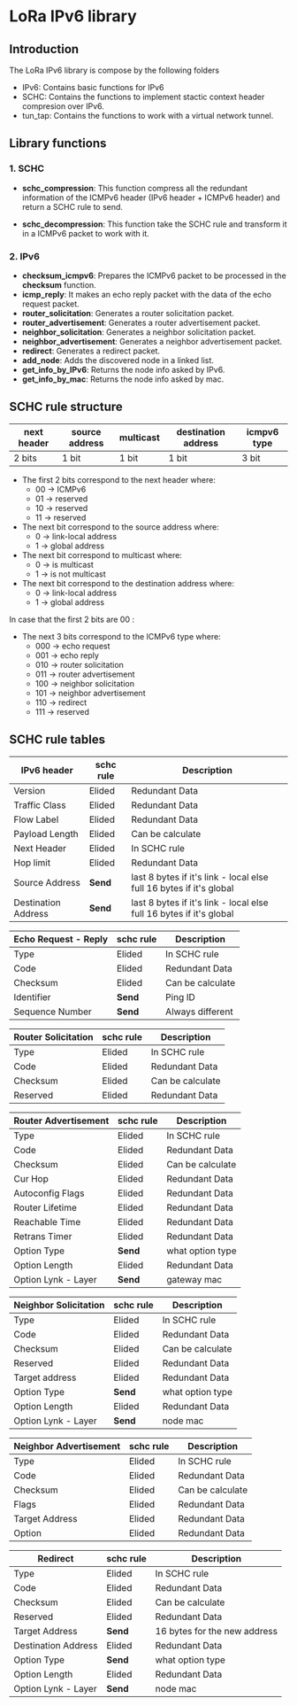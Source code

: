 # LoRa IPv6 library

## Introduction

The LoRa IPv6 library is compose by the following folders

* IPv6: Contains basic functions for IPv6
* SCHC: Contains the functions to implement stactic context header compresion over IPv6.
* tun_tap: Contains the functions to work with a virtual network tunnel.

## Library functions  

### 1. SCHC

* **schc_compression**: This function compress all the redundant information of the ICMPv6 header (IPv6 header + ICMPv6 header) and return a SCHC rule to send.
    
* **schc_decompression**: This function take the SCHC rule and transform it in a ICMPv6 packet to work with it.
 
### 2. IPv6

* **checksum_icmpv6**: Prepares the ICMPv6 packet to be processed in the **checksum** function.
* **icmp_reply**: It makes an echo reply packet with the data of the echo request packet. 
* **router_solicitation**: Generates a router solicitation packet.
* **router_advertisement**: Generates a router advertisement packet.
* **neighbor_solicitation**: Generates a neighbor solicitation packet.
* **neighbor_advertisement**: Generates a neighbor advertisement packet.
* **redirect**: Generates a redirect packet.
* **add_node**: Adds the discovered node in a linked list.
* **get_info_by_IPv6**: Returns the node info asked by IPv6.
* **get_info_by_mac**: Returns the node info asked by mac.

## SCHC rule structure

next header | source address | multicast | destination address | icmpv6 type 
--- | --- | --- | --- | --- 
2 bits | 1 bit | 1 bit | 1 bit | 3 bit |

* The first 2 bits correspond to the next header where:
    * 00 -> ICMPv6
    * 01 -> reserved
    * 10 -> reserved
    * 11 -> reserved
* The next bit correspond to the source address where:
    * 0 -> link-local address
    * 1 -> global address
* The next bit correspond to multicast where:
    * 0 -> is multicast
    * 1 -> is not multicast
* The next bit correspond to the destination address where:
    * 0 -> link-local address
    * 1 -> global address

In case that the first 2 bits are 00 : 
* The next 3 bits correspond to the ICMPv6 type where:
    * 000 -> echo request
    * 001 -> echo reply 
    * 010 -> router solicitation
    * 011 -> router advertisement
    * 100 -> neighbor solicitation
    * 101 -> neighbor advertisement
    * 110 -> redirect
    * 111 -> reserved

## SCHC rule tables

| IPv6 header | schc rule | Description |
 --- | --- | ---
 Version | Elided | Redundant Data
 Traffic Class | Elided | Redundant Data
 Flow Label | Elided | Redundant Data
 Payload Length | Elided | Can be calculate
 Next Header | Elided | In SCHC rule
 Hop limit | Elided | Redundant Data
 Source Address | **Send** | last 8 bytes if it's link - local else full 16 bytes if it's global
 Destination Address | **Send** | last 8 bytes if it's link - local else full 16 bytes if it's global
 
 | Echo Request - Reply | schc rule | Description |
 --- | --- | ---
 Type | Elided | In SCHC rule
 Code | Elided | Redundant Data
 Checksum | Elided | Can be calculate
 Identifier | **Send** | Ping ID 
 Sequence Number| **Send** | Always different
 
| Router Solicitation | schc rule | Description |
 --- | --- | ---
 Type | Elided | In SCHC rule
 Code | Elided | Redundant Data
 Checksum | Elided | Can be calculate
 Reserved | Elided | Redundant Data 
 
| Router Advertisement | schc rule | Description |
 --- | --- | ---
 Type | Elided | In SCHC rule
 Code | Elided | Redundant Data
 Checksum | Elided | Can be calculate
 Cur Hop | Elided | Redundant Data 
 Autoconfig Flags | Elided | Redundant Data 
 Router Lifetime | Elided | Redundant Data 
 Reachable Time | Elided | Redundant Data 
 Retrans Timer | Elided | Redundant Data 
 Option Type | **Send** | what option type
 Option Length | Elided | Redundant Data 
 Option Lynk - Layer| **Send** | gateway mac
 
 | Neighbor Solicitation | schc rule | Description |
 --- | --- | ---
 Type | Elided | In SCHC rule
 Code | Elided | Redundant Data
 Checksum | Elided | Can be calculate
 Reserved | Elided | Redundant Data 
 Target address | Elided| Redundant Data 
 Option Type | **Send** | what option type 
 Option Length | Elided | Redundant Data 
 Option Lynk - Layer| **Send** | node mac 
 
 | Neighbor Advertisement | schc rule | Description |
 --- | --- | ---
 Type | Elided | In SCHC rule
 Code | Elided | Redundant Data
 Checksum | Elided | Can be calculate
 Flags | Elided | Redundant Data 
 Target Address | Elided | Redundant Data 
 Option | Elided | Redundant Data 
 
  | Redirect | schc rule | Description |
 --- | --- | ---
 Type | Elided | In SCHC rule
 Code | Elided | Redundant Data
 Checksum | Elided | Can be calculate
 Reserved | Elided | Redundant Data 
 Target Address | **Send** | 16 bytes for the new address
 Destination Address | Elided | Redundant Data 
 Option Type | **Send** | what option type 
 Option Length | Elided | Redundant Data 
 Option Lynk - Layer| **Send** | node mac 
 
